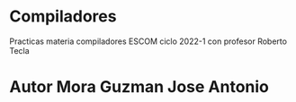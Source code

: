 # Compiladores
Practicas materia compiladores ESCOM ciclo 2022-1 con profesor Roberto Tecla
<h1>Autor Mora Guzman Jose Antonio</h1>
